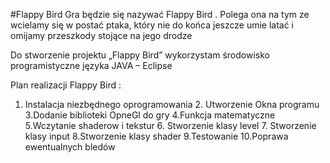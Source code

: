 #Flappy Bird 
Gra będzie się nazywać Flappy Bird . Polega ona  na  tym ze wcielamy się w postać ptaka, który nie do końca jeszcze umie latać i omijamy przeszkody stojące na jego  drodze

Do stworzenie projektu „Flappy Bird” wykorzystam środowisko programistyczne języka JAVA – Eclipse

Plan realizacji  Flappy Bird :                                                                                                   
  1. Instalacja niezbędnego oprogramowania                                                                                       2. Utworzenie Okna programu                                                                                                    3.Dodanie biblioteki OpneGl do gry                                                                                            4.Funkcja matematyczne                                                                                                      5.Wczytanie shaderow i tekstur                                                                                                6. Stworzenie klasy level                                                                                                     7. Stworzenie klasy input                                                                                                     8.Stworzenie klasy shader                                                                                                     9.Testowanie                                                                                                                  10.Poprawa ewentualnych bledów   
                                                                                        
